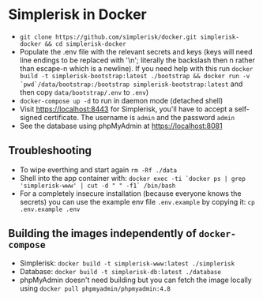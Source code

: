 # Simplerisk in Docker

- `git clone https://github.com/simplerisk/docker.git simplerisk-docker && cd simplerisk-docker`
- Populate the .env file with the relevant secrets and keys (keys will need line endings to be replaced with '\n'; literally the backslash then n rather than escape-n which is a newline). If you need help with this run ``docker build -t simplerisk-bootstrap:latest ./bootstrap && docker run -v `pwd`/data/bootstrap:/bootstrap simplerisk-bootstrap:latest`` and then copy `data/bootstrap/.env` to `.env`)
- `docker-compose up -d` to run in daemon mode (detached shell)
- Visit [https://localhost:8443](https://localhost:8443) for Simplerisk, you'll have to accept a self-signed certificate. The username is `admin` and the password `admin`
- See the database using phpMyAdmin at [https://localhost:8081](https://localhost:8081)

## Troubleshooting

- To wipe everthing and start again `rm -Rf ./data`
- Shell into the app container with: ``docker exec -ti `docker ps | grep 'simplerisk-www' | cut -d " " -f1` /bin/bash``
- For a completely insecure installation (because everyone knows the secrets) you can use the example env file `.env.example` by copying it: `cp .env.example .env`

## Building the images independently of `docker-compose`

- Simplerisk: `docker build -t simplerisk-www:latest ./simplerisk`
- Database: `docker build -t simplerisk-db:latest ./database`
- phpMyAdmin doesn't need building but you can fetch the image locally using `docker pull phpmyadmin/phpmyadmin:4.8`
